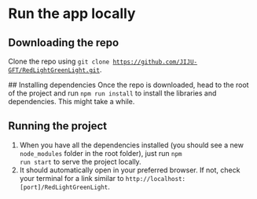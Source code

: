 # Run the app locally

## Downloading the repo
Clone the repo using <code>git clone https://github.com/JIJU-GFT/RedLightGreenLight.git</code>.

## Installing dependencies
Once the repo is downloaded, head to the root of the project and run <code>npm run install</code> to install the libraries and dependencies. This might take a while.

## Running the project
1. When you have all the dependencies installed (you should see a new <code>node_modules</code> folder in the root folder), just run <code>npm run start</code> to serve the project locally.
2. It should automatically open in your preferred browser. If not, check your terminal for a link similar to <code>http://localhost:[port]/RedLightGreenLight</code>.
